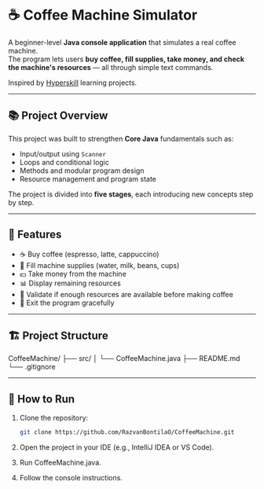 # ☕ Coffee Machine Simulator

A beginner-level **Java console application** that simulates a real coffee machine.  
The program lets users **buy coffee, fill supplies, take money, and check the machine's resources** — all through simple text commands.

Inspired by [Hyperskill](https://hyperskill.org/) learning projects.

---

## 📚 Project Overview

This project was built to strengthen **Core Java** fundamentals such as:
- Input/output using `Scanner`
- Loops and conditional logic
- Methods and modular program design
- Resource management and program state

The project is divided into **five stages**, each introducing new concepts step by step.

---

## 🧩 Features

- ☕ Buy coffee (espresso, latte, cappuccino)
- 🧃 Fill machine supplies (water, milk, beans, cups)
- 💵 Take money from the machine
- 📊 Display remaining resources
- 🧠 Validate if enough resources are available before making coffee
- 🏁 Exit the program gracefully

---

## 🏗️ Project Structure

CoffeeMachine/
├── src/
│ └── CoffeeMachine.java
├── README.md
└── .gitignore


---

## 🚀 How to Run

1. Clone the repository:
   ```bash
   git clone https://github.com/RazvanBontilaO/CoffeeMachine.git

2. Open the project in your IDE (e.g., IntelliJ IDEA or VS Code).

3. Run CoffeeMachine.java.

4. Follow the console instructions.
